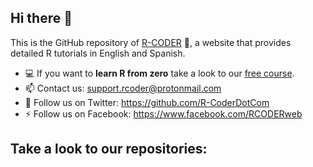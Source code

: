 ## Hi there 👋

This is the GitHub repository of [R-CODER](https://r-coder.com/) 🚀, a website that provides detailed R tutorials in English and Spanish.

- 💻 If you want to **learn R from zero** take a look to our [free course](https://r-coder.com/learn-r).
- 📫 Contact us: support.rcoder@protonmail.com
- 🌱 Follow us on Twitter: https://github.com/R-CoderDotCom
- ⚡ Follow us on Facebook: https://www.facebook.com/RCODERweb

## Take a look to our repositories:

<!--
**R-CoderDotCom/R-CoderDotCom** is a ✨ _special_ ✨ repository because its `README.md` (this file) appears on your GitHub profile.


Here are some ideas to get you started:

- 🔭 I’m currently working on ...
- 🌱 I’m currently learning ...
- 👯 I’m looking to collaborate on ...
- 🤔 I’m looking for help with ...
- 💬 Ask me about ...
- 📫 How to reach me: 
- 😄 Pronouns: ...
- ⚡ Fun fact: ...
-->
